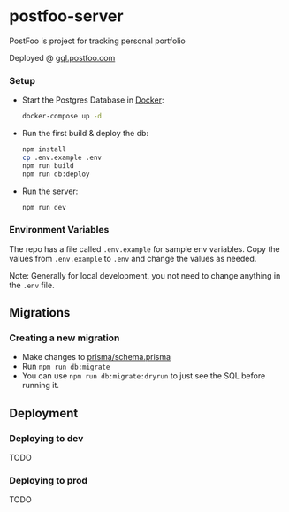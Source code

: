 # postfoo-server

PostFoo is project for tracking personal portfolio

Deployed @ [gql.postfoo.com](https://gqp.postfoo.com)

### Setup

- Start the Postgres Database in [Docker](https://www.docker.com/get-started):

  ```sh
  docker-compose up -d
  ```

- Run the first build & deploy the db:

  ```sh
  npm install
  cp .env.example .env
  npm run build
  npm run db:deploy
  ```

- Run the server:

  ```sh
  npm run dev
  ```

### Environment Variables

The repo has a file called `.env.example` for sample env variables. Copy the values from `.env.example` to `.env` and change the values as needed.

Note: Generally for local development, you not need to change anything in the `.env` file.

## Migrations

### Creating a new migration

- Make changes to [prisma/schema.prisma](prisma/schema.prisma)
- Run `npm run db:migrate`
- You can use `npm run db:migrate:dryrun` to just see the SQL before running it.

## Deployment

### Deploying to dev

TODO

### Deploying to prod

TODO
